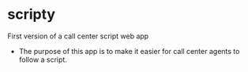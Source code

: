 # scripty
First version of a call center script web app
* The purpose of this app is to make it easier for call center agents to follow a script.